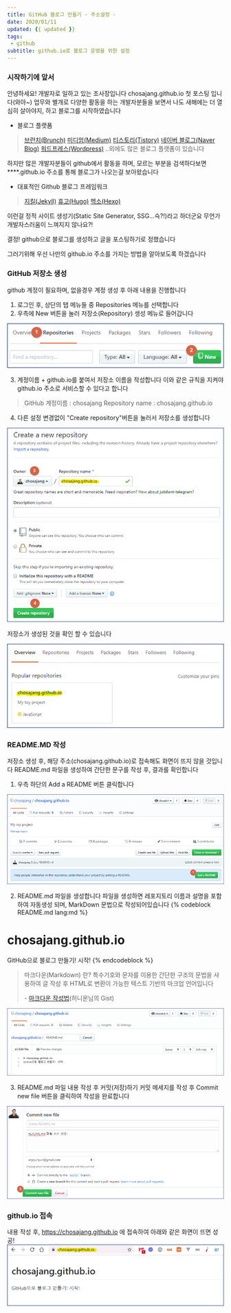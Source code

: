```yaml
---
title: GitHub 블로그 만들기 - 주소설정 -
date: 2020/01/11
updated: {{ updated }}
tags: 
 - github
subtitle: github.io로 블로그 운영을 위한 설정
---
```


<!-- more -->

### 시작하기에 앞서
안녕하세요! 개발자로 일하고 있는 조사장입니다
chosajang.github.io 첫 포스팅 입니다(와아~)
업무와 별개로 다양한 활동을 하는 개발자분들을 보면서 나도 새해에는 더 열심히 살아야지, 하고 블로그를 시작하였습니다

- 블로그 플랫폼
 > <a href="https://brunch.co.kr/">브런치(Brunch)</a>
 > <a href="https://medium.com/">미디엄(Medium)</a>
 > <a href="https://www.tistory.com/">티스토리(Tistory)</a>
 > <a href="http://section.blog.naver.com">네이버 블로그(Naver Blog)</a>
 > <a href="https://wordpress.org/">워드프레스(Wordpress)</a>
 > ..외에도 많은 블로그 플랫폼이 있습니다

하지만 많은 개발자분들이 github에서 활동을 하며, 모르는 부분을 검색하다보면 ****.github.io 주소를 통해 블로그가 나오는걸 보아왔습니다
- 대표적인 Github 블로그 프레임워크
 > <a href="https://jekyllrb-ko.github.io/">지킬(Jekyll)</a>
 > <a href="https://gohugo.io/">휴고(Hugo)</a>
 > <a href="https://hexo.io/ko/">헥소(Hexo)</a>

이런걸 정적 사이트 생성기(Static Site Generator, SSG...슥?!)라고 하더군요
무언가 개발자스러움이 느껴지지 않나요?!

결정! github으로 블로그를 생성하고 글을 포스팅하기로 정했습니다

그러기위해 우선 나만의 github.io 주소를 가지는 방법을 알아보도록 하겠습니다

### GitHub 저장소 생성

github 계정이 필요하며, 없을경우 계정 생성 후 아래 내용을 진행합니다

1. 로그인 후, 상단의 탭 메뉴들 중 Repositories 메뉴를 선택합니다
2. 우측에 New 버튼을 눌러 저장소(Repository) 생성 메뉴로 들어갑니다

<img src="/image/github.blog.create/01.gif" />

3. 계정이름 + github.io를 붙여서 저장소 이름을 작성합니다
이와 같은 규칙을 지켜야 github.io 주소로 서비스할 수 있다고 합니다
> GitHub 계정이름 : chosajang
> Repository name : chosajang.github.io

4. 다른 설정 변경없이 "Create repository"버튼을 눌러서 저장소를 생성합니다

<img src="/image/github.blog.create/02.gif" />

저장소가 생성된 것을 확인 할 수 있습니다

<img src="/image/github.blog.create/03.gif" />

### README.MD 작성
저장소 생성 후, 해당 주소(chosajang.github.io)로 접속해도 화면이 뜨지 않을 것입니다
README.md 파일을 생성하여 간단한 문구를 작성 후, 결과를 확인합니다

1. 우측 하단의 Add a README 버튼 클릭합니다
<img src="/image/github.blog.create/04.gif" />

2. README.md 파일을 생성합니다
파일을 생성하면 레포지토리 이름과 설명을 포함하여 자동생성 되며, MarkDown 문법으로 작성되어있습니다
{% codeblock README.md lang:md %}
# chosajang.github.io
GitHub으로 블로그 만들기! 시작!
{% endcodeblock %}
> 마크다운(Markdown) 란?
> 특수기호와 문자를 이용한 간단한 구조의 문법을 사용하여 글 작성 후 HTML로 변환이 가능한 텍스트 기반의 마크업 언어입니다
>
> \- [마크다운 작성법](https://gist.github.com/ihoneymon/652be052a0727ad59601)(허니몬님의 Gist)

<img src="/image/github.blog.create/05.gif" />

3. README.md 파일 내용 작성 후 커밋(저장)하기
커밋 메세지를 작성 후 Commit new file 버튼을 클릭하여 작성을 완료합니다
<img src="/image/github.blog.create/06.gif" />

### github.io 접속
내용 작성 후, https://chosajang.github.io 에 접속하여 아래와 같은 화면이 뜨면 성공!
<img src="/image/github.blog.create/07.gif" />

